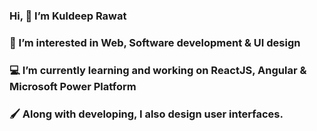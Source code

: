 ### Hi, 👋 I’m Kuldeep Rawat
### 👀 I’m interested in Web, Software development & UI design
### 💻 I’m currently learning and working on ReactJS, Angular & Microsoft Power Platform
### 🖌️ Along with developing, I also design user interfaces.

<!---
thekuldeeprawat/thekuldeeprawat is a ✨ special ✨ repository because its `README.md` (this file) appears on your GitHub profile.
You can click the Preview link to take a look at your changes.
--->
